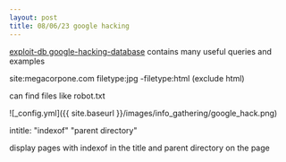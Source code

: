 ```yaml
---
layout: post
title: 08/06/23 google hacking
---
```


[exploit-db google-hacking-database](https://www.exploit-db.com/google-hacking-database) contains many useful queries and examples

site:megacorpone.com filetype:jpg -filetype:html (exclude html)

can find files like robot.txt

![_config.yml]({{ site.baseurl }}/images/info_gathering/google_hack.png)

intitle: "indexof" "parent directory"

display pages with indexof in the title and parent directory on the page